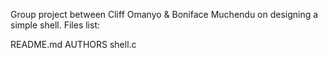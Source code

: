 Group project between Cliff Omanyo & Boniface Muchendu on designing a simple shell.
Files list:

README.md
AUTHORS
shell.c
